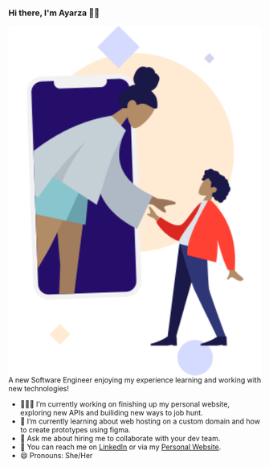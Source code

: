 ### Hi there, I'm Ayarza 👋🏾

<img src="/wireframe.png" align="right">
A new Software Engineer enjoying my experience learning and working with new technologies!

- 👩🏽‍💻 I’m currently working on finishing up my personal website, exploring new APIs and builiding new ways to job hunt.
- 📖 I’m currently learning about web hosting on a custom domain and how to create prototypes using figma. 
- 💬 Ask me about hiring me to collaborate with your dev team.
- 📱 You can reach me on [LinkedIn](https://www.linkedin.com/in/ayarza-manwaring/) or via my [Personal Website](https://www.ayarzamanwaring.com/).
- 😄 Pronouns: She/Her




<!--
**ayarzam/ayarzam** is a ✨ _special_ ✨ repository because its `README.md` (this file) appears on your GitHub profile.

Here are some ideas to get you started:

- 🔭 I’m currently working on ...
- 🌱 I’m currently learning ...
- 👯 I’m looking to collaborate on ...
- 🤔 I’m looking for help with ...
- 💬 Ask me about ...
- 📫 How to reach me: ...
- 😄 Pronouns: ...
- ⚡ Fun fact: ...
-->
